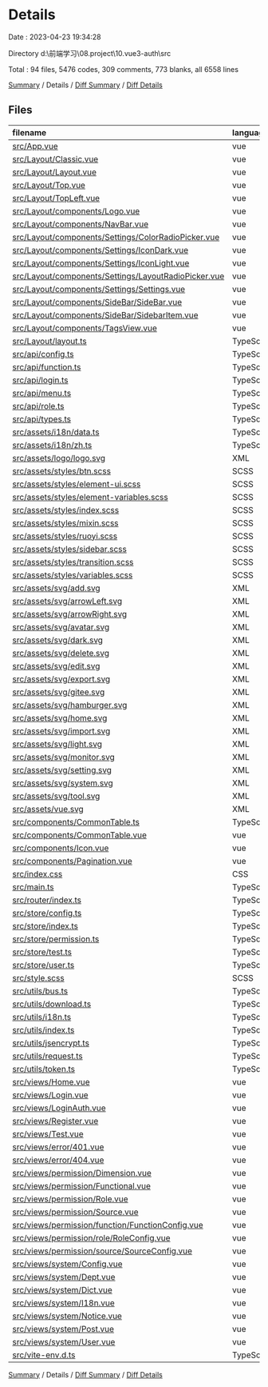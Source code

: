 # Details

Date : 2023-04-23 19:34:28

Directory d:\\前端学习\\08.project\\10.vue3-auth\\src

Total : 94 files,  5476 codes, 309 comments, 773 blanks, all 6558 lines

[Summary](results.md) / Details / [Diff Summary](diff.md) / [Diff Details](diff-details.md)

## Files
| filename | language | code | comment | blank | total |
| :--- | :--- | ---: | ---: | ---: | ---: |
| [src/App.vue](/src/App.vue) | vue | 7 | 0 | 8 | 15 |
| [src/Layout/Classic.vue](/src/Layout/Classic.vue) | vue | 77 | 1 | 14 | 92 |
| [src/Layout/Layout.vue](/src/Layout/Layout.vue) | vue | 21 | 0 | 2 | 23 |
| [src/Layout/Top.vue](/src/Layout/Top.vue) | vue | 42 | 0 | 6 | 48 |
| [src/Layout/TopLeft.vue](/src/Layout/TopLeft.vue) | vue | 50 | 0 | 10 | 60 |
| [src/Layout/components/Logo.vue](/src/Layout/components/Logo.vue) | vue | 69 | 0 | 13 | 82 |
| [src/Layout/components/NavBar.vue](/src/Layout/components/NavBar.vue) | vue | 202 | 0 | 30 | 232 |
| [src/Layout/components/Settings/ColorRadioPicker.vue](/src/Layout/components/Settings/ColorRadioPicker.vue) | vue | 72 | 0 | 9 | 81 |
| [src/Layout/components/Settings/IconDark.vue](/src/Layout/components/Settings/IconDark.vue) | vue | 8 | 0 | 3 | 11 |
| [src/Layout/components/Settings/IconLight.vue](/src/Layout/components/Settings/IconLight.vue) | vue | 8 | 0 | 3 | 11 |
| [src/Layout/components/Settings/LayoutRadioPicker.vue](/src/Layout/components/Settings/LayoutRadioPicker.vue) | vue | 126 | 0 | 19 | 145 |
| [src/Layout/components/Settings/Settings.vue](/src/Layout/components/Settings/Settings.vue) | vue | 115 | 0 | 5 | 120 |
| [src/Layout/components/SideBar/SideBar.vue](/src/Layout/components/SideBar/SideBar.vue) | vue | 146 | 0 | 30 | 176 |
| [src/Layout/components/SideBar/SidebarItem.vue](/src/Layout/components/SideBar/SidebarItem.vue) | vue | 44 | 0 | 6 | 50 |
| [src/Layout/components/TagsView.vue](/src/Layout/components/TagsView.vue) | vue | 196 | 0 | 31 | 227 |
| [src/Layout/layout.ts](/src/Layout/layout.ts) | TypeScript | 7 | 7 | 4 | 18 |
| [src/api/config.ts](/src/api/config.ts) | TypeScript | 6 | 1 | 2 | 9 |
| [src/api/function.ts](/src/api/function.ts) | TypeScript | 54 | 34 | 9 | 97 |
| [src/api/login.ts](/src/api/login.ts) | TypeScript | 66 | 37 | 9 | 112 |
| [src/api/menu.ts](/src/api/menu.ts) | TypeScript | 34 | 32 | 6 | 72 |
| [src/api/role.ts](/src/api/role.ts) | TypeScript | 55 | 34 | 5 | 94 |
| [src/api/types.ts](/src/api/types.ts) | TypeScript | 75 | 0 | 4 | 79 |
| [src/assets/i18n/data.ts](/src/assets/i18n/data.ts) | TypeScript | 6 | 0 | 0 | 6 |
| [src/assets/i18n/zh.ts](/src/assets/i18n/zh.ts) | TypeScript | 54 | 0 | 0 | 54 |
| [src/assets/logo/logo.svg](/src/assets/logo/logo.svg) | XML | 1 | 0 | 0 | 1 |
| [src/assets/styles/btn.scss](/src/assets/styles/btn.scss) | SCSS | 83 | 0 | 17 | 100 |
| [src/assets/styles/element-ui.scss](/src/assets/styles/element-ui.scss) | SCSS | 70 | 7 | 15 | 92 |
| [src/assets/styles/element-variables.scss](/src/assets/styles/element-variables.scss) | SCSS | 8 | 15 | 9 | 32 |
| [src/assets/styles/index.scss](/src/assets/styles/index.scss) | SCSS | 154 | 3 | 36 | 193 |
| [src/assets/styles/mixin.scss](/src/assets/styles/mixin.scss) | SCSS | 56 | 0 | 11 | 67 |
| [src/assets/styles/ruoyi.scss](/src/assets/styles/ruoyi.scss) | SCSS | 240 | 13 | 43 | 296 |
| [src/assets/styles/sidebar.scss](/src/assets/styles/sidebar.scss) | SCSS | 179 | 6 | 42 | 227 |
| [src/assets/styles/transition.scss](/src/assets/styles/transition.scss) | SCSS | 39 | 4 | 11 | 54 |
| [src/assets/styles/variables.scss](/src/assets/styles/variables.scss) | SCSS | 36 | 19 | 7 | 62 |
| [src/assets/svg/add.svg](/src/assets/svg/add.svg) | XML | 9 | 0 | 0 | 9 |
| [src/assets/svg/arrowLeft.svg](/src/assets/svg/arrowLeft.svg) | XML | 5 | 0 | 0 | 5 |
| [src/assets/svg/arrowRight.svg](/src/assets/svg/arrowRight.svg) | XML | 5 | 0 | 0 | 5 |
| [src/assets/svg/avatar.svg](/src/assets/svg/avatar.svg) | XML | 13 | 0 | 0 | 13 |
| [src/assets/svg/dark.svg](/src/assets/svg/dark.svg) | XML | 6 | 0 | 0 | 6 |
| [src/assets/svg/delete.svg](/src/assets/svg/delete.svg) | XML | 9 | 0 | 0 | 9 |
| [src/assets/svg/edit.svg](/src/assets/svg/edit.svg) | XML | 6 | 0 | 0 | 6 |
| [src/assets/svg/export.svg](/src/assets/svg/export.svg) | XML | 8 | 0 | 0 | 8 |
| [src/assets/svg/gitee.svg](/src/assets/svg/gitee.svg) | XML | 6 | 0 | 0 | 6 |
| [src/assets/svg/hamburger.svg](/src/assets/svg/hamburger.svg) | XML | 9 | 0 | 0 | 9 |
| [src/assets/svg/home.svg](/src/assets/svg/home.svg) | XML | 6 | 0 | 0 | 6 |
| [src/assets/svg/import.svg](/src/assets/svg/import.svg) | XML | 5 | 0 | 0 | 5 |
| [src/assets/svg/light.svg](/src/assets/svg/light.svg) | XML | 7 | 0 | 0 | 7 |
| [src/assets/svg/monitor.svg](/src/assets/svg/monitor.svg) | XML | 7 | 0 | 0 | 7 |
| [src/assets/svg/setting.svg](/src/assets/svg/setting.svg) | XML | 1 | 0 | 0 | 1 |
| [src/assets/svg/system.svg](/src/assets/svg/system.svg) | XML | 9 | 0 | 0 | 9 |
| [src/assets/svg/tool.svg](/src/assets/svg/tool.svg) | XML | 6 | 0 | 0 | 6 |
| [src/assets/vue.svg](/src/assets/vue.svg) | XML | 1 | 0 | 0 | 1 |
| [src/components/CommonTable.ts](/src/components/CommonTable.ts) | TypeScript | 14 | 3 | 0 | 17 |
| [src/components/CommonTable.vue](/src/components/CommonTable.vue) | vue | 153 | 0 | 7 | 160 |
| [src/components/Icon.vue](/src/components/Icon.vue) | vue | 38 | 0 | 4 | 42 |
| [src/components/Pagination.vue](/src/components/Pagination.vue) | vue | 51 | 0 | 5 | 56 |
| [src/index.css](/src/index.css) | CSS | 13 | 0 | 2 | 15 |
| [src/main.ts](/src/main.ts) | TypeScript | 24 | 2 | 6 | 32 |
| [src/router/index.ts](/src/router/index.ts) | TypeScript | 113 | 46 | 7 | 166 |
| [src/store/config.ts](/src/store/config.ts) | TypeScript | 79 | 14 | 6 | 99 |
| [src/store/index.ts](/src/store/index.ts) | TypeScript | 17 | 0 | 6 | 23 |
| [src/store/permission.ts](/src/store/permission.ts) | TypeScript | 51 | 5 | 6 | 62 |
| [src/store/test.ts](/src/store/test.ts) | TypeScript | 15 | 0 | 1 | 16 |
| [src/store/user.ts](/src/store/user.ts) | TypeScript | 36 | 0 | 2 | 38 |
| [src/style.scss](/src/style.scss) | SCSS | 92 | 0 | 7 | 99 |
| [src/utils/bus.ts](/src/utils/bus.ts) | TypeScript | 31 | 0 | 2 | 33 |
| [src/utils/download.ts](/src/utils/download.ts) | TypeScript | 17 | 3 | 1 | 21 |
| [src/utils/i18n.ts](/src/utils/i18n.ts) | TypeScript | 36 | 7 | 12 | 55 |
| [src/utils/index.ts](/src/utils/index.ts) | TypeScript | 7 | 0 | 1 | 8 |
| [src/utils/jsencrypt.ts](/src/utils/jsencrypt.ts) | TypeScript | 21 | 3 | 7 | 31 |
| [src/utils/request.ts](/src/utils/request.ts) | TypeScript | 72 | 4 | 3 | 79 |
| [src/utils/token.ts](/src/utils/token.ts) | TypeScript | 10 | 0 | 3 | 13 |
| [src/views/Home.vue](/src/views/Home.vue) | vue | 130 | 1 | 68 | 199 |
| [src/views/Login.vue](/src/views/Login.vue) | vue | 204 | 1 | 22 | 227 |
| [src/views/LoginAuth.vue](/src/views/LoginAuth.vue) | vue | 42 | 0 | 5 | 47 |
| [src/views/Register.vue](/src/views/Register.vue) | vue | 177 | 1 | 18 | 196 |
| [src/views/Test.vue](/src/views/Test.vue) | vue | 15 | 0 | 3 | 18 |
| [src/views/error/401.vue](/src/views/error/401.vue) | vue | 85 | 0 | 12 | 97 |
| [src/views/error/404.vue](/src/views/error/404.vue) | vue | 222 | 0 | 29 | 251 |
| [src/views/permission/Dimension.vue](/src/views/permission/Dimension.vue) | vue | 8 | 0 | 5 | 13 |
| [src/views/permission/Functional.vue](/src/views/permission/Functional.vue) | vue | 224 | 0 | 12 | 236 |
| [src/views/permission/Role.vue](/src/views/permission/Role.vue) | vue | 254 | 4 | 19 | 277 |
| [src/views/permission/Source.vue](/src/views/permission/Source.vue) | vue | 191 | 0 | 13 | 204 |
| [src/views/permission/function/FunctionConfig.vue](/src/views/permission/function/FunctionConfig.vue) | vue | 143 | 0 | 11 | 154 |
| [src/views/permission/role/RoleConfig.vue](/src/views/permission/role/RoleConfig.vue) | vue | 116 | 1 | 8 | 125 |
| [src/views/permission/source/SourceConfig.vue](/src/views/permission/source/SourceConfig.vue) | vue | 151 | 0 | 8 | 159 |
| [src/views/system/Config.vue](/src/views/system/Config.vue) | vue | 9 | 0 | 4 | 13 |
| [src/views/system/Dept.vue](/src/views/system/Dept.vue) | vue | 9 | 0 | 4 | 13 |
| [src/views/system/Dict.vue](/src/views/system/Dict.vue) | vue | 9 | 0 | 4 | 13 |
| [src/views/system/I18n.vue](/src/views/system/I18n.vue) | vue | 46 | 0 | 8 | 54 |
| [src/views/system/Notice.vue](/src/views/system/Notice.vue) | vue | 9 | 0 | 4 | 13 |
| [src/views/system/Post.vue](/src/views/system/Post.vue) | vue | 9 | 0 | 4 | 13 |
| [src/views/system/User.vue](/src/views/system/User.vue) | vue | 9 | 0 | 4 | 13 |
| [src/vite-env.d.ts](/src/vite-env.d.ts) | TypeScript | 0 | 1 | 1 | 2 |

[Summary](results.md) / Details / [Diff Summary](diff.md) / [Diff Details](diff-details.md)